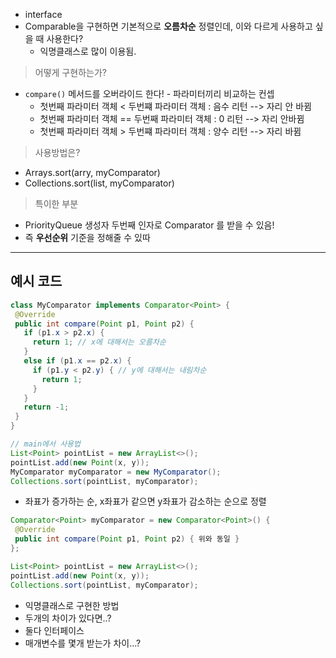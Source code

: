 - interface
- Comparable을 구현하면 기본적으로 **오름차순** 정렬인데, 이와 다르게 사용하고 싶을 때 사용한다?
	- 익명클래스로 많이 이용됨.


> 어떻게 구현하는가?

- `compare()` 메서드를 오버라이드 한다! - 파라미터끼리 비교하는 컨셉
	- 첫번째 파라미터 객체 < 두번쨰 파라미터 객체 : 음수 리턴 --> 자리 안 바뀜
	- 첫번째 파라미터 객체 == 두번째 파라미터 객체 : 0 리턴 --> 자리 안바뀜
	- 첫번째 파라미터 객체 > 두번쨰 파라미터 객체 : 양수 리턴 --> 자리 바뀜

> 사용방법은?

- Arrays.sort(arry, myComparator)
- Collections.sort(list, myComparator)

> 특이한 부분
  
- PriorityQueue 생성자 두번째 인자로 Comparator 를 받을 수 있음!
- 즉 **우선순위** 기준을 정해줄 수 있따

---
## 예시 코드

```java
class MyComparator implements Comparator<Point> {
 @Override
 public int compare(Point p1, Point p2) {
   if (p1.x > p2.x) {
     return 1; // x에 대해서는 오름차순
   }
   else if (p1.x == p2.x) {
     if (p1.y < p2.y) { // y에 대해서는 내림차순
       return 1;
     }
   }
   return -1;
 }
}

// main에서 사용법
List<Point> pointList = new ArrayList<>();
pointList.add(new Point(x, y));
MyComparator myComparator = new MyComparator();
Collections.sort(pointList, myComparator);
```

- 좌표가 증가하는 순, x좌표가 같으면 y좌표가 감소하는 순으로 정렬

```java
Comparator<Point> myComparator = new Comparator<Point>() {
 @Override
 public int compare(Point p1, Point p2) { 위와 동일 }
};

List<Point> pointList = new ArrayList<>();
pointList.add(new Point(x, y));
Collections.sort(pointList, myComparator);
```

- 익명클래스로 구현한 방법
- 두개의 차이가 있다면..?
- 둘다 인터페이스
- 매개변수를 몇개 받는가 차이...?